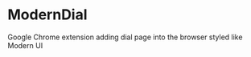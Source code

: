 ModernDial
==========

Google Chrome extension adding dial page into the browser styled like Modern UI